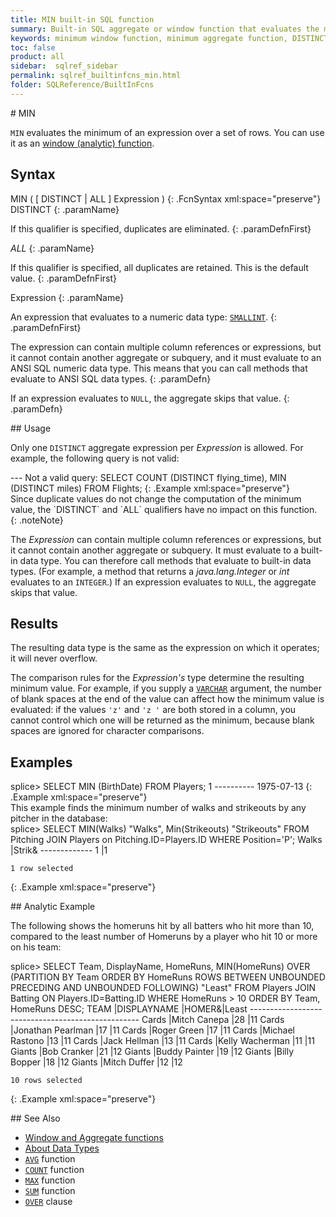 ```yaml
---
title: MIN built-in SQL function
summary: Built-in SQL aggregate or window function that evaluates the minimum of an expression over a set of rows
keywords: minimum window function, minimum aggregate function, DISTINCT
toc: false
product: all
sidebar:  sqlref_sidebar
permalink: sqlref_builtinfcns_min.html
folder: SQLReference/BuiltInFcns
---
```

<section>
<div class="TopicContent" data-swiftype-index="true" markdown="1">
# MIN

`MIN` evaluates the minimum of an expression over a set of rows. You can
use it as an [window
(analytic) function](sqlref_builtinfcns_windowfcnsintro.html).

## Syntax

<div class="fcnWrapperWide" markdown="1">
    MIN ( [ DISTINCT | ALL ] Expression )
{: .FcnSyntax xml:space="preserve"}

</div>
<div class="paramList" markdown="1">
DISTINCT
{: .paramName}

If this qualifier is specified, duplicates are eliminated.
{: .paramDefnFirst}

*ALL*
{: .paramName}

If this qualifier is specified, all duplicates are retained. This is the
default value.
{: .paramDefnFirst}

Expression
{: .paramName}

An expression that evaluates to a numeric data
type: [`SMALLINT`](sqlref_builtinfcns_smallint.html).
{: .paramDefnFirst}

The expression can contain multiple column references or expressions,
but it cannot contain another aggregate or subquery, and it must
evaluate to an ANSI SQL numeric data type. This means that you can call
methods that evaluate to ANSI SQL data types.
{: .paramDefn}

If an expression evaluates to `NULL`, the aggregate skips that value.
{: .paramDefn}

</div>
## Usage

Only one `DISTINCT` aggregate expression per *Expression* is allowed.
For example, the following query is not valid:

<div class="preWrapper" markdown="1">
       --- Not a valid query:
    SELECT COUNT (DISTINCT flying_time),
                  MIN (DISTINCT miles)
     FROM Flights;
{: .Example xml:space="preserve"}

</div>
Since duplicate values do not change the computation of the minimum
value, the `DISTINCT` and `ALL` qualifiers have no impact on this
function.
{: .noteNote}

The *Expression* can contain multiple column references or expressions,
but it cannot contain another aggregate or subquery. It must evaluate to
a built-in data type. You can therefore call methods that evaluate to
built-in data types. (For example, a method that returns a
*java.lang.Integer* or *int* evaluates to an `INTEGER`.) If an
expression evaluates to `NULL`, the aggregate skips that value.

## Results

The resulting data type is the same as the expression on which it
operates; it will never overflow.

The comparison rules for the *Expression's* type determine the resulting
minimum value. For example, if you supply a
[`VARCHAR`](sqlref_datatypes_varchar.html) argument, the number of blank
spaces at the end of the value can affect how the minimum value is
evaluated: if the values `'z'` and `'z '` are both stored in a column,
you cannot control which one will be returned as the minimum, because
blank spaces are ignored for character comparisons.

## Examples

<div class="preWrapperWide" markdown="1">
    splice> SELECT MIN (BirthDate) FROM Players;
    1
    ----------
    1975-07-13
{: .Example xml:space="preserve"}

</div>
This example finds the minimum number of walks and strikeouts by any
pitcher in the database:

<div class="preWrapper" markdown="1">
    splice> SELECT MIN(Walks) "Walks", Min(Strikeouts) "Strikeouts"
       FROM Pitching JOIN Players on Pitching.ID=Players.ID
       WHERE Position='P';
    Walks |Strik&
    -------------
    1     |1
    
    1 row selected
{: .Example xml:space="preserve"}

</div>
## Analytic Example

The following shows the homeruns hit by all batters who hit more than
10, compared to the least number of Homeruns by a player who hit 10 or
more on his team:

<div class="preWrapperWide" markdown="1">
    splice> SELECT Team, DisplayName, HomeRuns,
       MIN(HomeRuns) OVER (PARTITION BY Team ORDER BY HomeRuns
       ROWS BETWEEN UNBOUNDED PRECEDING AND UNBOUNDED FOLLOWING) "Least"
       FROM Players JOIN Batting ON Players.ID=Batting.ID
       WHERE HomeRuns > 10
       ORDER BY Team, HomeRuns DESC;
    TEAM      |DISPLAYNAME             |HOMER&|Least
    --------------------------------------------------
    Cards     |Mitch Canepa            |28    |11
    Cards     |Jonathan Pearlman       |17    |11
    Cards     |Roger Green             |17    |11
    Cards     |Michael Rastono         |13    |11
    Cards     |Jack Hellman            |13    |11
    Cards     |Kelly Wacherman         |11    |11
    Giants    |Bob Cranker             |21    |12
    Giants    |Buddy Painter           |19    |12
    Giants    |Billy Bopper            |18    |12
    Giants    |Mitch Duffer            |12    |12
    
    10 rows selected
{: .Example xml:space="preserve"}

</div>
## See Also

* [Window and Aggregate
  functions](sqlref_builtinfcns_windowfcnsintro.html)
* [About Data Types](sqlref_datatypes_numerictypes.html)
* [`AVG`](sqlref_builtinfcns_avg.html) function
* [`COUNT`](sqlref_builtinfcns_count.html) function
* [`MAX`](sqlref_builtinfcns_max.html) function
* [`SUM`](sqlref_builtinfcns_sum.html) function
* [`OVER`](sqlref_clauses_over.html) clause

</div>
</section>


